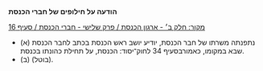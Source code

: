 **הודעה על חילופים של חברי הכנסת**

[מקור: חלק ב׳ - ארגון הכנסת / פרק שלישי - חברי הכנסת / סעיף 16](https://he.wikisource.org/wiki/תקנון_הכנסת#סעיף_16)

 * (א) נתפנתה משרתו של חבר הכנסת, יודיע יושב ראש הכנסת בכתב לחבר הכנסת שבא במקומו, כאמורבסעיף 34 לחוק־יסוד: הכנסת, על תחילת כהונתו בכנסת.
 * (ב) (בוטל).